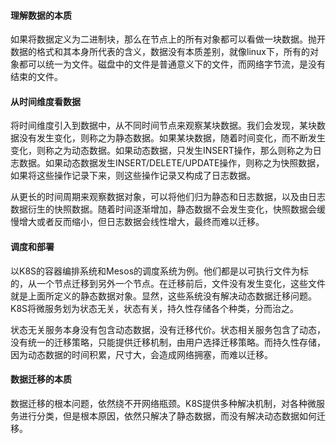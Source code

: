 #### 理解数据的本质

如果将数据定义为二进制块，那么在节点上的所有对象都可以看做一块数据。抛开数据的格式和其本身所代表的含义，数据没有本质差别，就像linux下，所有的对象都可以统一为文件。磁盘中的文件是普通意义下的文件，而网络字节流，是没有结束的文件。

#### 从时间维度看数据

将时间维度引入到数据中，从不同时间节点来观察某块数据。我们会发现，某块数据没有发生变化，则称之为静态数据。如果某块数据，随着时间变化，而不断发生变化，则称之为动态数据。如果动态数据，只发生INSERT操作，那么则称之为日志数据。如果动态数据发生INSERT/DELETE/UPDATE操作，则称之为快照数据，如果将这些操作记录下来，则这些操作记录又构成了日志数据。

从更长的时间周期来观察数据对象，可以将他们归为静态和日志数据，以及由日志数据衍生的快照数据。随着时间逐渐增加，静态数据不会发生变化，快照数据会缓慢增大或者反而缩小，但日志数据会线性增大，最终而难以迁移。

#### 调度和部署
以K8S的容器编排系统和Mesos的调度系统为例。他们都是以可执行文件为标的，从一个节点迁移到另外一个节点。在迁移前后，文件没有发生变化，这些文件就是上面所定义的静态数据对象。显然，这些系统没有解决动态数据迁移问题。K8S将微服务划为状态无关，状态有关，持久性存储各个种类，分而治之。

状态无关服务本身没有包含动态数据，没有迁移代价。状态相关服务包含了动态，没有统一的迁移策略，只能提供迁移机制，由用户选择迁移策略。而持久性存储，因为动态数据的时间积累，尺寸大，会造成网络拥塞，而难以迁移。

#### 数据迁移的本质

数据迁移的根本问题，依然绕不开网络瓶颈。K8S提供多种解决机制，对各种微服务进行分类，但是根本原因，依然只解决了静态数据，而没有解决动态数据如何迁移。
